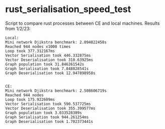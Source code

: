 # rust_serialisation_speed_test

Script to compare rust processes between CE and local machines. Results from 1/2/23:

```
Local:
Mini network Djikstra benchmark: 2.094822458s
Reached 944 nodes x1000 times
Loop took 377.312167ms
Vector Serialisation took 446.332875ms
Vector Deserialisation took 310.63925ms
Graph population took 31.846261542s
Graph Serialisation took 7.848828541s
Graph Deserialisation took 12.947898958s


CE:
Mini network Djikstra benchmark: 2.508606719s
Reached 944 nodes
Loop took 175.922609ms
Vector Serialisation took 590.537725ms
Vector Deserialisation took 355.399577ms
Graph population took 3.033528389s
Graph Serialisation took 944.261254ms
Graph Deserialisation took 1.702373441s
```
